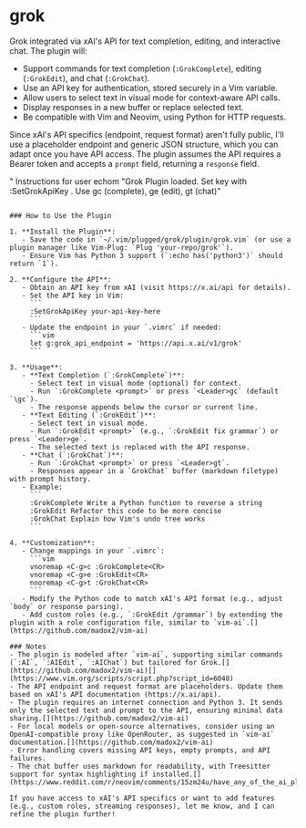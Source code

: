 # grok
Grok integrated via xAI's API for text completion, editing, and interactive chat. The plugin will:

- Support commands for text completion (`:GrokComplete`), editing (`:GrokEdit`), and chat (`:GrokChat`).
- Use an API key for authentication, stored securely in a Vim variable.
- Allow users to select text in visual mode for context-aware API calls.
- Display responses in a new buffer or replace selected text.
- Be compatible with Vim and Neovim, using Python for HTTP requests.


Since xAI's API specifics (endpoint, request format) aren't fully public, I'll use a placeholder endpoint and generic JSON structure, which you can adapt once you have API access. The plugin assumes the API requires a Bearer token and accepts a `prompt` field, returning a `response` field.


" Instructions for user
echom "Grok Plugin loaded. Set key with :SetGrokApiKey <key>. Use <Leader>gc (complete), <Leader>ge (edit), <Leader>gt (chat)"
```

### How to Use the Plugin

1. **Install the Plugin**:
   - Save the code in `~/.vim/plugged/grok/plugin/grok.vim` (or use a plugin manager like Vim-Plug: `Plug 'your-repo/grok'`).
   - Ensure Vim has Python 3 support (`:echo has('python3')` should return `1`).

2. **Configure the API**:
   - Obtain an API key from xAI (visit https://x.ai/api for details).
   - Set the API key in Vim:
     ```
     :SetGrokApiKey your-api-key-here
     ```
   - Update the endpoint in your `.vimrc` if needed:
     ```vim
     let g:grok_api_endpoint = 'https://api.x.ai/v1/grok'
     ```

3. **Usage**:
   - **Text Completion (`:GrokComplete`)**:
     - Select text in visual mode (optional) for context.
     - Run `:GrokComplete <prompt>` or press `<Leader>gc` (default `\gc`).
     - The response appends below the cursor or current line.
   - **Text Editing (`:GrokEdit`)**:
     - Select text in visual mode.
     - Run `:GrokEdit <prompt>` (e.g., `:GrokEdit fix grammar`) or press `<Leader>ge`.
     - The selected text is replaced with the API response.
   - **Chat (`:GrokChat`)**:
     - Run `:GrokChat <prompt>` or press `<Leader>gt`.
     - Responses appear in a `GrokChat` buffer (markdown filetype) with prompt history.
   - Example:
     ```
     :GrokComplete Write a Python function to reverse a string
     :GrokEdit Refactor this code to be more concise
     :GrokChat Explain how Vim's undo tree works
     ```

4. **Customization**:
   - Change mappings in your `.vimrc`:
     ```vim
     vnoremap <C-g>c :GrokComplete<CR>
     vnoremap <C-g>e :GrokEdit<CR>
     nnoremap <C-g>t :GrokChat<CR>
     ```
   - Modify the Python code to match xAI's API format (e.g., adjust `body` or response parsing).
   - Add custom roles (e.g., `:GrokEdit /grammar`) by extending the plugin with a role configuration file, similar to `vim-ai`.[](https://github.com/madox2/vim-ai)

### Notes
- The plugin is modeled after `vim-ai`, supporting similar commands (`:AI`, `:AIEdit`, `:AIChat`) but tailored for Grok.[](https://github.com/madox2/vim-ai)[](https://www.vim.org/scripts/script.php?script_id=6048)
- The API endpoint and request format are placeholders. Update them based on xAI's API documentation (https://x.ai/api).
- The plugin requires an internet connection and Python 3. It sends only the selected text and prompt to the API, ensuring minimal data sharing.[](https://github.com/madox2/vim-ai)
- For local models or open-source alternatives, consider using an OpenAI-compatible proxy like OpenRouter, as suggested in `vim-ai` documentation.[](https://github.com/madox2/vim-ai)
- Error handling covers missing API keys, empty prompts, and API failures.
- The chat buffer uses markdown for readability, with Treesitter support for syntax highlighting if installed.[](https://www.reddit.com/r/neovim/comments/15zm24u/have_any_of_the_ai_plugins_stuck_with_you/)

If you have access to xAI's API specifics or want to add features (e.g., custom roles, streaming responses), let me know, and I can refine the plugin further!
